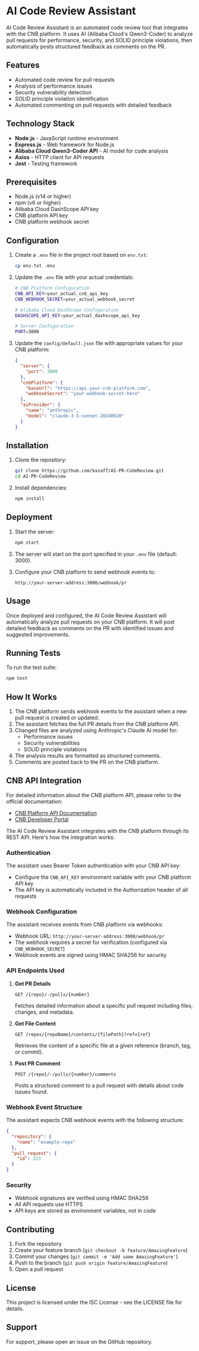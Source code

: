 # AI Code Review Assistant

AI Code Review Assistant is an automated code review tool that integrates with the CNB platform. It uses AI (Alibaba Cloud's Qwen3-Coder) to analyze pull requests for performance, security, and SOLID principle violations, then automatically posts structured feedback as comments on the PR.

## Features

- Automated code review for pull requests
- Analysis of performance issues
- Security vulnerability detection
- SOLID principle violation identification
- Automated commenting on pull requests with detailed feedback

## Technology Stack

- **Node.js** - JavaScript runtime environment
- **Express.js** - Web framework for Node.js
- **Alibaba Cloud Qwen3-Coder API** - AI model for code analysis
- **Axios** - HTTP client for API requests
- **Jest** - Testing framework

## Prerequisites

- Node.js (v14 or higher)
- npm (v6 or higher)
- Alibaba Cloud DashScope API key
- CNB platform API key
- CNB platform webhook secret

## Configuration

1. Create a `.env` file in the project root based on `env.txt`:
   ```bash
   cp env.txt .env
   ```

2. Update the `.env` file with your actual credentials:
   ```bash
   # CNB Platform Configuration
   CNB_API_KEY=your_actual_cnb_api_key
   CNB_WEBHOOK_SECRET=your_actual_webhook_secret

   # Alibaba Cloud DashScope Configuration
   DASHSCOPE_API_KEY=your_actual_dashscope_api_key
   
   # Server Configuration
   PORT=3000
   ```

3. Update the `config/default.json` file with appropriate values for your CNB platform:
   ```json
   {
     "server": {
       "port": 3000
     },
     "cnbPlatform": {
       "baseUrl": "https://api.your-cnb-platform.com",
       "webhookSecret": "your-webhook-secret-here"
     },
     "aiProvider": {
       "name": "anthropic",
       "model": "claude-3-5-sonnet-20240620"
     }
   }
   ```

## Installation

1. Clone the repository:
   ```bash
   git clone https://github.com/kazaff/AI-PR-CodeReview.git
   cd AI-PR-CodeReview
   ```

2. Install dependencies:
   ```bash
   npm install
   ```

## Deployment

1. Start the server:
   ```bash
   npm start
   ```

2. The server will start on the port specified in your `.env` file (default: 3000).

3. Configure your CNB platform to send webhook events to:
   ```
   http://your-server-address:3000/webhook/pr
   ```

## Usage

Once deployed and configured, the AI Code Review Assistant will automatically analyze pull requests on your CNB platform. It will post detailed feedback as comments on the PR with identified issues and suggested improvements.

## Running Tests

To run the test suite:
```bash
npm test
```

## How It Works

1. The CNB platform sends webhook events to the assistant when a new pull request is created or updated.
2. The assistant fetches the full PR details from the CNB platform API.
3. Changed files are analyzed using Anthropic's Claude AI model for:
   - Performance issues
   - Security vulnerabilities
   - SOLID principle violations
4. The analysis results are formatted as structured comments.
5. Comments are posted back to the PR on the CNB platform.

## CNB API Integration

For detailed information about the CNB platform API, please refer to the official documentation:
- [CNB Platform API Documentation](https://api.cnb.cool)
- [CNB Developer Portal](https://docs.cnb.cool/en/openapi.html)

The AI Code Review Assistant integrates with the CNB platform through its REST API. Here's how the integration works:

### Authentication
The assistant uses Bearer Token authentication with your CNB API key:
- Configure the `CNB_API_KEY` environment variable with your CNB platform API key
- The API key is automatically included in the Authorization header of all requests

### Webhook Configuration
The assistant receives events from CNB platform via webhooks:
- Webhook URL: `http://your-server-address:3000/webhook/pr`
- The webhook requires a secret for verification (configured via `CNB_WEBHOOK_SECRET`)
- Webhook events are signed using HMAC SHA256 for security

### API Endpoints Used

1. **Get PR Details**
   ```
   GET /{repo}/-/pulls/{number}
   ```
   Fetches detailed information about a specific pull request including files, changes, and metadata.

2. **Get File Content**
   ```
   GET /repos/{repoName}/contents/{filePath}?ref={ref}
   ```
   Retrieves the content of a specific file at a given reference (branch, tag, or commit).

3. **Post PR Comment**
   ```
   POST /{repo}/-/pulls/{number}/comments
   ```
   Posts a structured comment to a pull request with details about code issues found.

### Webhook Event Structure
The assistant expects CNB webhook events with the following structure:
```json
{
  "repository": {
    "name": "example-repo"
  },
  "pull_request": {
    "id": 123
  }
}
```

### Security
- Webhook signatures are verified using HMAC SHA256
- All API requests use HTTPS
- API keys are stored as environment variables, not in code

## Contributing

1. Fork the repository
2. Create your feature branch (`git checkout -b feature/AmazingFeature`)
3. Commit your changes (`git commit -m 'Add some AmazingFeature'`)
4. Push to the branch (`git push origin feature/AmazingFeature`)
5. Open a pull request

## License

This project is licensed under the ISC License - see the LICENSE file for details.

## Support

For support, please open an issue on the GitHub repository.
